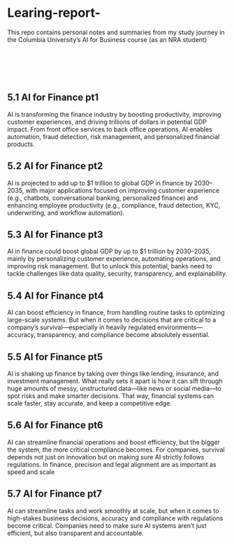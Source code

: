 # Learing-report-
This repo contains personal notes and summaries from my study journey in the Columbia University’s AI for Business course (as an NRA student)

<br><br>
<br><br>

## 5.1 AI for Finance pt1
AI is transforming the finance industry by boosting productivity, improving customer experiences, and driving trillions of dollars in potential GDP impact.
From front office services to back office operations, AI enables automation, fraud detection, risk management, and personalized financial products.
## 5.2 AI for Finance pt2
AI is projected to add up to $1 trillion to global GDP in finance by 2030–2035, with major applications focused on improving customer experience (e.g., chatbots, conversational banking, personalized finance) and enhancing employee productivity (e.g., compliance, fraud detection, KYC, underwriting, and workflow automation).
## 5.3 AI for Finance pt3 
AI in finance could boost global GDP by up to $1 trillion by 2030–2035, mainly by personalizing customer experience, automating operations, and improving risk management. But to unlock this potential, banks need to tackle challenges like data quality, security, transparency, and explainability.
## 5.4 AI for Finance pt4
AI can boost efficiency in finance, from handling routine tasks to optimizing large-scale systems. But when it comes to decisions that are critical to a company’s survival—especially in heavily regulated environments—accuracy, transparency, and compliance become absolutely essential.
## 5.5 AI for Finance pt5
AI is shaking up finance by taking over things like lending, insurance, and investment management. What really sets it apart is how it can sift through huge amounts of messy, unstructured data—like news or social media—to spot risks and make smarter decisions. That way, financial systems can scale faster, stay accurate, and keep a competitive edge.
## 5.6 AI for Finance pt6
AI can streamline financial operations and boost efficiency, but the bigger the system, the more critical compliance becomes. For companies, survival depends not just on innovation but on making sure AI strictly follows regulations. In finance, precision and legal alignment are as important as speed and scale
## 5.7 AI for Finance pt7
AI can streamline tasks and work smoothly at scale, but when it comes to high-stakes business decisions, accuracy and compliance with regulations become critical. Companies need to make sure AI systems aren’t just efficient, but also transparent and accountable.
